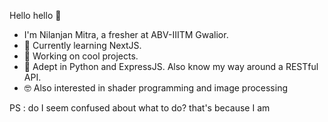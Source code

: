 Hello hello 👋

- I'm Nilanjan Mitra, a fresher at ABV-IIITM Gwalior.
- 🌱 Currently learning NextJS.
- 🍳 Working on cool projects.
- 🎯 Adept in Python and ExpressJS. Also know my way around a RESTful API.
- 🤓 Also interested in shader programming and image processing 

PS : do I seem confused about what to do? that's because I am